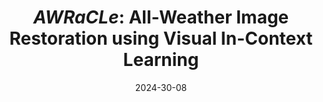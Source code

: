 ---
title: "<i>AWRaCLe</i>: All-Weather Image Restoration using Visual In-Context Learning"
collection: publications
category: manuscripts
permalink: /publication/awracle
excerpt: 'Visual in-context learning based image restoration'
date: 2024-30-08
venue: 'arXiv'
paperurl: 'https://sudraj2002.github.io/awraclepage/'
---